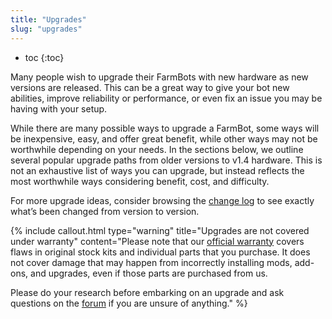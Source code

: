 ```yaml
---
title: "Upgrades"
slug: "upgrades"
---
```


* toc
{:toc}

Many people wish to upgrade their FarmBots with new hardware as new versions are released. This can be a great way to give your bot new abilities, improve reliability or performance, or even fix an issue you may be having with your setup.

While there are many possible ways to upgrade a FarmBot, some ways will be inexpensive, easy, and offer great benefit, while other ways may not be worthwhile depending on your needs. In the sections below, we outline several popular upgrade paths from older versions to v1.4 hardware. This is not an exhaustive list of ways you can upgrade, but instead reflects the most worthwhile ways considering benefit, cost, and difficulty.

For more upgrade ideas, consider browsing the [change log](../FarmBot-Genesis-V1.4/intro/change-log.md) to see exactly what’s been changed from version to version.

{%
include callout.html
type="warning"
title="Upgrades are not covered under warranty"
content="Please note that our [official warranty](http://warranty.farm.bot) covers flaws in original stock kits and individual parts that you purchase. It does not cover damage that may happen from incorrectly installing mods, add-ons, and upgrades, even if those parts are purchased from us.

Please do your research before embarking on an upgrade and ask questions on the [forum](http://forum.farm.bot) if you are unsure of anything."
%}


